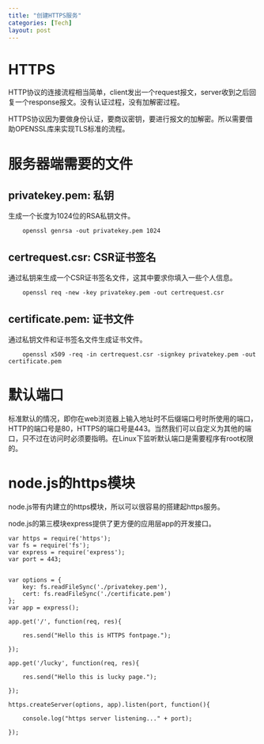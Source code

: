 ```yaml
---
title: "创建HTTPS服务"
categories: [Tech]
layout: post
---
```


# HTTPS

HTTP协议的连接流程相当简单，client发出一个request报文，server收到之后回复一个response报文。没有认证过程，没有加解密过程。

HTTPS协议因为要做身份认证，要商议密钥，要进行报文的加解密。所以需要借助OPENSSL库来实现TLS标准的流程。

# 服务器端需要的文件

## privatekey.pem: 私钥

生成一个长度为1024位的RSA私钥文件。

        openssl genrsa -out privatekey.pem 1024

## certrequest.csr: CSR证书签名

通过私钥来生成一个CSR证书签名文件，这其中要求你填入一些个人信息。

        openssl req -new -key privatekey.pem -out certrequest.csr

## certificate.pem: 证书文件

通过私钥文件和证书签名文件生成证书文件。

        openssl x509 -req -in certrequest.csr -signkey privatekey.pem -out certificate.pem


# 默认端口

标准默认的情况，即你在web浏览器上输入地址时不后缀端口号时所使用的端口，HTTP的端口号是80，HTTPS的端口号是443。当然我们可以自定义为其他的端口，只不过在访问时必须要指明。在Linux下监听默认端口是需要程序有root权限的。


# node.js的https模块

node.js带有内建立的https模块，所以可以很容易的搭建起https服务。

node.js的第三模块express提供了更方便的应用层app的开发接口。


```
var https = require('https');
var fs = require('fs');
var express = require('express');
var port = 443;


var options = {
	key: fs.readFileSync('./privatekey.pem'),
	cert: fs.readFileSync('./certificate.pem')
};
var app = express();

app.get('/', function(req, res){

	res.send("Hello this is HTTPS fontpage.");

});

app.get('/lucky', function(req, res){

	res.send("Hello this is lucky page.");

});

https.createServer(options, app).listen(port, function(){

	console.log("https server listening..." + port);

});
```



<!--
这里是注释区

```
print "hello"
```

***Stronger***

{% highlight python %}
print "hello, Lucky!"
{% endhighlight %}

![My image]({{ site.baseurl }}/images/emule.png)

My Github is [here][mygithub].
[mygithub]: https://github.com/lucky521

-->